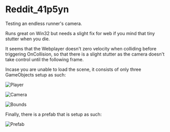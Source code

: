 # Reddit_41p5yn
Testing an endless runner's camera.

Runs great on Win32 but needs a slight fix for web if you mind that tiny stutter when you die.

It seems that the Webplayer doesn't zero velocity when colliding before triggering OnCollision, so that there is a slight stutter as the camera doesn't take control until the following frame.

Incase you are unable to load the scene, it consists of only three GameObjects setup as such:

![Player](http://hotrian.com/41p5ynplayer.png)

![Camera](http://hotrian.com/41p5yncamera.png)

![Bounds](http://hotrian.com/41p5ynbounds.png)

Finally, there is a prefab that is setup as such:

![Prefab](http://hotrian.com/41p5ynprefab.png)
